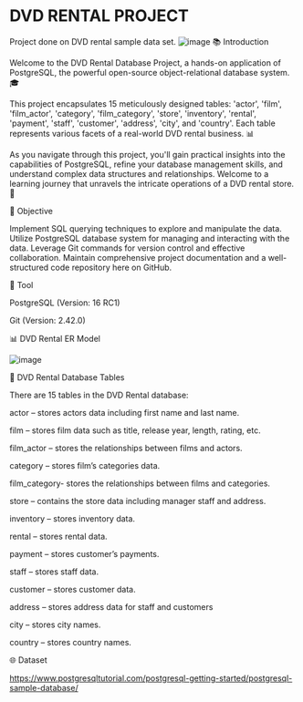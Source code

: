 # DVD RENTAL PROJECT

Project done on DVD rental sample data set.
![image](https://github.com/SonaAnn/Week_2_SQL_project/assets/11336104/aeee0b27-0457-4de9-acc6-e493599b072e)
📚 Introduction

Welcome to the DVD Rental Database Project, a hands-on application of PostgreSQL, the powerful open-source object-relational database system. 🎓

This project encapsulates 15 meticulously designed tables: 'actor', 'film', 'film_actor', 'category', 'film_category', 'store', 'inventory', 'rental', 'payment', 'staff', 'customer', 'address', 'city', and 'country'. Each table represents various facets of a real-world DVD rental business. 📊

As you navigate through this project, you'll gain practical insights into the capabilities of PostgreSQL, refine your database management skills, and understand complex data structures and relationships. Welcome to a learning journey that unravels the intricate operations of a DVD rental store. 🚀

🎯 Objective

Implement SQL querying techniques to explore and manipulate the data.
Utilize PostgreSQL database system for managing and interacting with the data.
Leverage Git commands for version control and effective collaboration.
Maintain comprehensive project documentation and a well-structured code repository here on GitHub.

🔧 Tool

PostgreSQL (Version: 16 RC1)

Git (Version: 2.42.0)

📊 DVD Rental ER Model

![image](https://github.com/SonaAnn/Week_2_SQL_project/assets/11336104/e33de10a-a753-4cca-a1df-da7c42de9619)


📃 DVD Rental Database Tables

There are 15 tables in the DVD Rental database:

actor – stores actors data including first name and last name.

film – stores film data such as title, release year, length, rating, etc.

film_actor – stores the relationships between films and actors.

category – stores film’s categories data.

film_category- stores the relationships between films and categories.

store – contains the store data including manager staff and address.

inventory – stores inventory data.

rental – stores rental data.

payment – stores customer’s payments.

staff – stores staff data.

customer – stores customer data.

address – stores address data for staff and customers

city – stores city names.

country – stores country names.

🌐 Dataset

https://www.postgresqltutorial.com/postgresql-getting-started/postgresql-sample-database/

